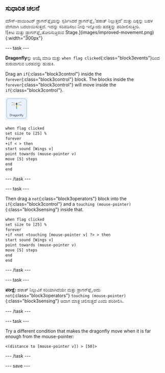 ## ಸುಧಾರಿತ ಚಲನೆ

<div style="display: flex; flex-wrap: wrap">
<div style="flex-basis: 200px; flex-grow: 1; margin-right: 15px;">
ಮೌಸ್-ಪಾಯಿಂಟರ್‌ ಡ್ರಾಗನ್‌ಫ್ಲೈಯನ್ನು ಸ್ಪರ್ಶಿಸಿದರೆ ಡ್ರಾಗನ್‌ಫ್ಲೈ ʼಹಠಾತ್‌ ನಿಲ್ಲುತ್ತದೆʼ ಮತ್ತು ದಿಕ್ಕನ್ನು ಬಹಳ ವೇಗವಾಗಿ ಬದಲಾಯಿಸುತ್ತದೆ. ಇದನ್ನು ಸರಿಪಡಿಸಲು ನೀವು ಇನ್ನೊಂದು ಷರತ್ತನ್ನು ಪರಿಶೀಲಿಸುತ್ತೀರಿ.
</div>
<div>
![ಕೀಟ ಮತ್ತು ಡ್ರಾಗನ್‌ಫ್ಲೈ ತೋರಿಸುತ್ತಿರುವ Stage.](images/improved-movement.png){:width="300px"}
</div>
</div>

--- task ---

**Dragonfly**ನ್ನು ಆಯ್ಕೆ ಮಾಡಿ ಮತ್ತು `when flag clicked`{:class="block3events"}ದಿಂದ ಶುರುವಾಗುವ ಬರಹವನ್ನು ಹುಡುಕಿ.

Drag an `if`{:class="block3control"} inside the `forever`{:class="block3control"} block. The blocks inside the `forever`{:class="block3control"} will move inside the `if`{:class="block3control"}.

![](images/dragonfly-icon.png)

```blocks3
when flag clicked
set size to [25] %
forever
+if < > then
start sound [Wings v]
point towards (mouse-pointer v)
move [5] steps
end
end
```
--- /task ---

--- task ---

Then drag a `not`{:class="block3operators"} block into the `if`{:class="block3control"} and a `touching (mouse-pointer)`{:class="block3sensing"} inside that.

```blocks3
when flag clicked
set size to [25] %
forever
+if <not <touching [mouse-pointer v] ?> > then
start sound [Wings v]
point towards (mouse-pointer v)
move [5] steps
end
end
```

--- /task ---

--- task ---

**ಪರೀಕ್ಷೆ:** ಹಠಾತ್ ನಿಲ್ಲುವಿಕೆ ಸರಿಯಾಗಿದೆಯೇ ಮತ್ತು ಡ್ರಾಗನ್‌ಫ್ಲೈ ಅದು `not`{:class="block3operators"} `touching (mouse-pointer)`{:class="block3sensing"} ಆದಾಗ ಮಾತ್ರ ಚಲಿಸುತ್ತದೆ ಎಂದು ಪರಿಶೀಲಿಸಿ.

--- /task ---

--- task ---

Try a different condition that makes the dragonfly move when it is far enough from the mouse-pointer:

```blocks3
<(distance to [mouse-pointer v]) > [50]>
```

--- /task ---

--- save ---
